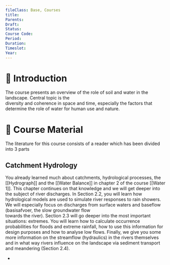 ```yaml
---
fileClass: Base, Courses
title: 
Parents: 
Draft: 
Status: 
Course Code: 
Period: 
Duration: 
Timeslot: 
Year: 
---
```


# 🔎 Introduction
The course presents an overview of the role of soil and water in the landscape. Central topic is the  
diversity and coherence in space and time, especially the factors that determine the role of water for human use and nature.

# 📖 Course Material
The literature for this course consists of a reader which has been divided into 3 parts

## Catchment Hydrology
You already learned much about catchments, hydrological processes, the [[Hydrograph]] and the [[Water Balance]] in chapter 2 of the course [[Water 1]]. This chapter continues on that knowledge and we will get deeper into the subject of river discharges. In Section 2.2, you will learn how hydrological models are used to simulate river responses to rain showers. We will especially focus on discharges from surface waters and baseflow (basisafvoer, the slow groundwater flow  
towards the river). Section 2.3 will go deeper into the most important situations: extremes. You will learn how to calculate occurrence probabilities for floods and extreme rainfall, how to use this information for design purposes and how to analyse low flows. Finally, we give you some more information on the streamflow (hydraulics) in the rivers themselves and in what way rivers influence on the landscape via sediment transport and meandering (Section 2.4).

- 